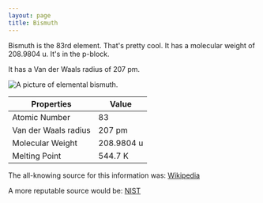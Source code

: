 ```yaml
---
layout: page
title: Bismuth
---
```


Bismuth is the 83rd element. That's pretty cool. It has a molecular weight of
208.9804 u. It's in the p-block.

It has a Van der Waals radius of 207 pm.

![A picture of elemental bismuth.](https://images-na.ssl-images-amazon.com/images/I/51oHzqAXrhL._SX466_.jpg "Elemental bismuth.")

| Properties | Value |
|------------|-------|
| Atomic Number | 83 |
| Van der Waals radius | 207 pm |
| Molecular Weight | 208.9804 u |
| Melting Point | 544.7 K |

The all-knowing source for this information was: [Wikipedia](https://en.wikipedia.org/wiki/Bismuth)

A more reputable source would be: [NIST](https://webbook.nist.gov/cgi/inchi/InChI%3D1S/Bi)
